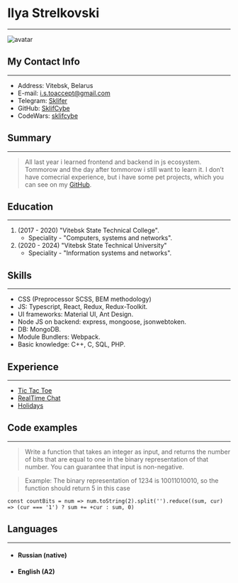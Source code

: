# Ilya Strelkovski
****
![avatar](https://i.imgur.com/1Bgo2Zh.jpeg)
## My Contact Info
***
* Address: Vitebsk, Belarus
* E-mail: i.s.toaccept@gmail.com
* Telegram: [Sklifer](https://t.me/Sklifer)
* GitHub: [SklifCybe](https://github.com/SklifCybe)
* CodeWars: [sklifcybe](https://www.codewars.com/users/sklifcybe)
## Summary
***
> All last year i learned frontend and backend in js ecosystem. Tommorow and the day after tommorow i still want to learn it. I don’t have comecrial experience, but i have some pet projects, which you can see on my [GitHub](https://github.com/SklifCybe).
## Education
***
1. (2017 - 2020) "Vitebsk State Technical College". 
    * Speciality - "Computers, systems and networks".
2. (2020 - 2024) "Vitebsk State Technical University" 
    * Speciality - "Information systems and networks".
## Skills
***
* CSS (Preprocessor SCSS, BEM methodology)
* JS: Typescript, React, Redux, Redux-Toolkit.
* UI frameworks: Material UI, Ant Design.
* Node JS on backend: express, mongoose, jsonwebtoken.
* DB: MongoDB.
* Module Bundlers: Webpack.
* Basic knowledge: C++, C, SQL, PHP.
## Experience
***
* [Tic Tac Toe](https://sklifcybe.github.io/tic-tac-toe-native-js-/)
* [RealTime Chat](https://61801e986c02f5b349bc1c49--relaxed-pike-0e650b.netlify.app/)
* [Holidays](https://sklifcybe.github.io/Holidays/)
## Code examples
***
> Write a function that takes an integer as input, and returns the number of bits that are equal to one in the binary representation of that number. You can guarantee that input is non-negative.

> Example: The binary representation of 1234 is 10011010010, so the function should return 5 in this case
```
const countBits = num => num.toString(2).split('').reduce((sum, cur) => (cur === '1') ? sum += +cur : sum, 0)
```
## Languages
***
* #### Russian (native)
* #### English (A2)
